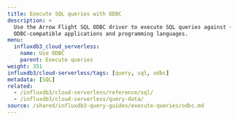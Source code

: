```yaml
---
title: Execute SQL queries with ODBC
description: >
  Use the Arrow Flight SQL ODBC driver to execute SQL queries against {{% product-name %}} from
  ODBC-compatible applications and programming languages.
menu:
  influxdb3_cloud_serverless:
    name: Use ODBC
    parent: Execute queries
weight: 351
influxdb3/cloud-serverless/tags: [query, sql, odbc]
metadata: [SQL]
related:
  - /influxdb3/cloud-serverless/reference/sql/
  - /influxdb3/cloud-serverless/query-data/
source: /shared/influxdb3-query-guides/execute-queries/odbc.md
---
```


<!-- //SOURCE content/shared/influxdb3-query-guides/execute-queries/odbc.md -->
